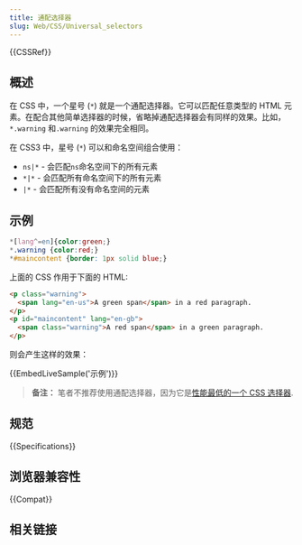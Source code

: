 ```yaml
---
title: 通配选择器
slug: Web/CSS/Universal_selectors
---
```


{{CSSRef}}

## 概述

在 CSS 中，一个星号 (`*`) 就是一个通配选择器。它可以匹配任意类型的 HTML 元素。在配合其他简单选择器的时候，省略掉通配选择器会有同样的效果。比如，`*.warning` 和`.warning` 的效果完全相同。

在 CSS3 中，星号 (`*`) 可以和命名空间组合使用：

- `ns|*` - 会匹配`ns`命名空间下的所有元素
- `*|*` - 会匹配所有命名空间下的所有元素
- `|*` - 会匹配所有没有命名空间的元素

## 示例

```css
*[lang^=en]{color:green;}
*.warning {color:red;}
*#maincontent {border: 1px solid blue;}
```

上面的 CSS 作用于下面的 HTML:

```html
<p class="warning">
  <span lang="en-us">A green span</span> in a red paragraph.
</p>
<p id="maincontent" lang="en-gb">
  <span class="warning">A red span</span> in a green paragraph.
</p>
```

则会产生这样的效果：

{{EmbedLiveSample('示例')}}

> **备注：** 笔者不推荐使用通配选择器，因为它是[性能最低的一个 CSS 选择器](http://www.stevesouders.com/blog/2009/06/18/simplifying-css-selectors/).

## 规范

{{Specifications}}

## 浏览器兼容性

{{Compat}}

## 相关链接
